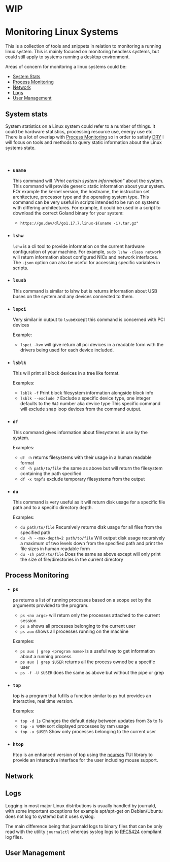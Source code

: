 # WIP

# Monitoring Linux Systems

This is a collection of tools and snippets in relation to monitoring a running linux system. This is mainly focused on monitoring headless systems, but could still apply to systems running a desktop environment.

Areas of concern for monitoring a linux systems could be:

- [System Stats](#system-stats)
- [Process Monitoring](#process-monitoring)
- [Network](#network)
- [Logs](#logs)
- [User Management](#user-management)

## System stats

System statistics on a Linux system could refer to a number of things. It could be hardware statistics, processing resource use, energy use etc. There is a lot of overlap with [Process Monitoring](#process-monitoring) so in order to satisfy [DRY](https://wikiless.org/wiki/Don%27t_repeat_yourself?lang=en) I will focus on tools and methods to query static information about the Linux systems state.

<br>

- ### `uname`

  This command will _"Print certain system information"_ about the system.
  This command will provide generic static information about your system. FOr example the kernel version, the hostname, the instruction set architecture, processor type and the operating system type.
  This command can be very useful in scripts intended to be run on systems with differing architectures. For example, it could be used in a script to download the correct Goland binary for your system:

  - `https://go.dev/dl/go1.17.7.linux-$(uname -i).tar.gz"`

- ### `lshw`

  `lshw` is a cli tool to provide information on the current hardware configuration of your machine.
  For example, `sudo lshw -class network` will return information about configured NICs and network interfaces.
  The `-json` option can also be useful for accessing specific variables in scripts.
  <br>

- ### `lsusb`

  This command is similar to lshw but is returns information about USB buses on the system and any devices connected to them.

- ### `lspci`

  Very similar in output to `lsub`except this command is concerned with PCI devices

  Example:

  - `lspci -kvm` will give return all pci devices in a readable form with the drivers being used for each device included.

- ### `lsblk`

  This will print all block devices in a tree like format.

  Examples:

  - `lsblk -f` Print block filesystem information alongside block info
  - `lsblk --exclude 7` Exclude a specific device type, one integer defaults to the `MAJ` number aka device type
    This specific command will exclude snap loop devices from the command output.

- ### `df`

  This command gives information about filesystems in use by the system.

  Examples:

  - `df -h` returns filesystems with their usage in a human readable format
  - `df -h path/to/file` the same as above but will return the filesystem containing the path specified
  - `df -x tmpfs` exclude temporary filesystems from the output

- ### `du`

  This command is very useful as it will return disk usage for a specific file path and to a specific directory depth.

  Examples:

  - `du path/to/file` Recursively returns disk usage for all files from the specified path
  - `du -h --max-depth=2 path/to/file` Will output disk usage recursively a maximum of two levels down from the specified path and print the file sizes in human readable form
  - `du -sh path/to/file` Does the same as above except will only print the size of file/directories in the current directory

## Process Monitoring

- ### `ps`

  ps returns a list of running processes based on a scope set by the arguments provided to the program.

  - `ps <no args>` will return only the processes attached to the current session
  - `ps a` shows all processes belonging to the current user
  - `ps aux` shows all processes running on the machine

  Examples:

  - `ps aux | grep <program name>` is a useful way to get information about a running process
  - `ps aux | grep $USER` returns all the process owned be a specific user
  - `ps -f -U $USER` does the same as above but without the pipe or grep

- ### `top`

  top is a program that fufills a function similar to `ps` but provides an interactive, real time version.

  Examples:

  - `top -d 1s` Changes the default delay between updates from 3s to 1s
  - `top -o %MEM` sort displayed processes by ram usage
  - `top -u $USER` Show only processes belonging to the current user

- ### `htop`
  htop is an enhanced version of top using the [ncurses](https://en.wikipedia.org/wiki/Ncurses) TUI library to provide an interactive interface for the user including mouse support.

## Network

## Logs

Logging in most major Linux distributions is usually handled by journald, with some important exceptions for example apt/apt-get on Debian/Ubuntu does not log to systemd but it uses syslog.

The main difference being that journald logs to binary files that can be only read with the utility `journalctl` whereas syslog logs to [RFC5424](https://tools.ietf.org/html/rfc5424) compliant log files.

## User Management
